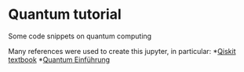 # Quantum tutorial
Some code snippets on quantum computing

Many references were used to create this jupyter, in particular:
*[Qiskit textbook](https://community.qiskit.org/textbook/)
*[Quantum Einführung](http://www.quantencomputer-info.de/quantencomputer/grover-algorithmus/)
